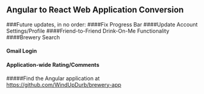 ## Angular to React Web Application Conversion
###Future updates, in no order:
####Fix Progress Bar
####Update Account Settings/Profile
####Friend-to-Friend Drink-On-Me Functionality
####Brewery Search
#### Gmail Login
#### Application-wide Rating/Comments
#####Find the Angular application at https://github.com/WindUpDurb/brewery-app

